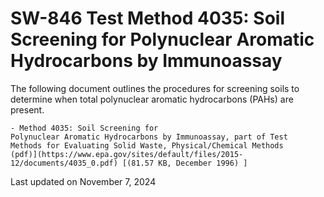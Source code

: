 
# SW-846 Test Method 4035: Soil Screening for Polynuclear Aromatic Hydrocarbons by Immunoassay  


The following document outlines the procedures for screening soils to
determine when total polynuclear aromatic hydrocarbons (PAHs) are
present.

    - Method 4035: Soil Screening for
    Polynuclear Aromatic Hydrocarbons by Immunoassay, part of Test
    Methods for Evaluating Solid Waste, Physical/Chemical Methods
    (pdf)](https://www.epa.gov/sites/default/files/2015-12/documents/4035_0.pdf) [(81.57 KB, December 1996) ] 

Last updated on November 7, 2024

